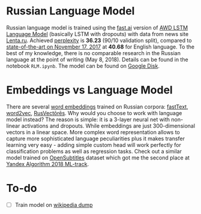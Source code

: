 # Russian Language Model

Russian language model is trained using the [fast.ai](http://www.fast.ai/) version of [AWD LSTM Language Model](https://arxiv.org/abs/1708.02182) (basically LSTM with dropouts) with data from news site [Lenta.ru](https://github.com/yutkin/lenta.ru-news-dataset). Achieved [perplexity](https://en.wikipedia.org/wiki/Perplexity) is **36.23** (90/10 validation split), compared to [state-of-the-art on November 17, 2017](https://github.com/RedditSota/state-of-the-art-result-for-machine-learning-problems) at **40.68** for English language. To the best of my knowledge, there is no comparable research in the Russian language at the point of writing (May 8, 2018). Details can be found in the notebook `RLM.ipynb`. The model can be found on [Google Disk](https://drive.google.com/open?id=1gtIfMcu7q44q3aViepWE63WgsdY2Bjvn).

# Embeddings vs Language Model

There are several [word embeddings](https://en.wikipedia.org/wiki/Word_embedding) trained on Russian corpora: [fastText](https://github.com/facebookresearch/fastText/blob/master/pretrained-vectors.md), [word2vec](https://github.com/Kyubyong/wordvectors), [RusVectōrēs](http://rusvectores.org/en/models/). Why would you choose to work with language model instead? The reason is simple: it is a 3-layer neural net with non-linear activations and dropouts. While embeddings are just 300-dimensional vectors in a linear space. More complex word representation allows to capture more sophisticated language peculiarities plus it makes transfer learning very easy - adding simple custom head will work perfectly for classification problems as well as regression tasks. Check out a similar model trained on [OpenSubtitles](http://www.opensubtitles.org/?) dataset which got me the second place at [Yandex Algorithm 2018 ML-track](https://github.com/ppleskov/yandex-algorithm-ml-track-2018).

# To-do

* [ ] Train model on [wikipedia dump](https://dumps.wikimedia.org/ruwiki/latest/ruwiki-latest-pages-articles.xml.bz2)

